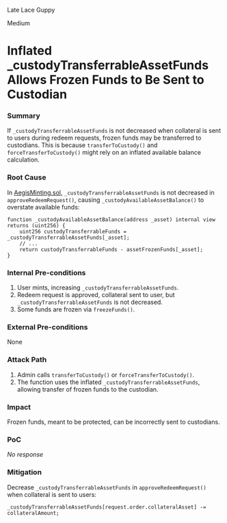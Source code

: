 Late Lace Guppy

Medium

# Inflated _custodyTransferrableAssetFunds Allows Frozen Funds to Be Sent to Custodian

### Summary

If `_custodyTransferrableAssetFunds` is not decreased when collateral is sent to users during redeem requests, frozen funds may be transferred to custodians. This is because `transferToCustody()` and `forceTransferToCustody()` might rely on an inflated available balance calculation.

### Root Cause

In [AegisMinting.sol](https://github.com/sherlock-audit/2025-04-aegis-op-grant/blob/main/aegis-contracts/contracts/AegisMinting.sol#L706), `_custodyTransferrableAssetFunds` is not decreased in `approveRedeemRequest()`, causing `_custodyAvailableAssetBalance()` to overstate available funds:

```solidity
function _custodyAvailableAssetBalance(address _asset) internal view returns (uint256) {
    uint256 custodyTransferrableFunds = _custodyTransferrableAssetFunds[_asset];
    // ...
    return custodyTransferrableFunds - assetFrozenFunds[_asset];
}

```

### Internal Pre-conditions

1. User mints, increasing `_custodyTransferrableAssetFunds`.
2. Redeem request is approved, collateral sent to user, but `_custodyTransferrableAssetFunds` is not decreased.
3. Some funds are frozen via `freezeFunds()`.

### External Pre-conditions

None

### Attack Path

1. Admin calls `transferToCustody()` or `forceTransferToCustody()`.
2. The function uses the inflated `_custodyTransferrableAssetFunds`, allowing transfer of frozen funds to the custodian.

### Impact

Frozen funds, meant to be protected, can be incorrectly sent to custodians.

### PoC

_No response_

### Mitigation

Decrease `_custodyTransferrableAssetFunds` in `approveRedeemRequest()` when collateral is sent to users:

```solidity
_custodyTransferrableAssetFunds[request.order.collateralAsset] -= collateralAmount;

```